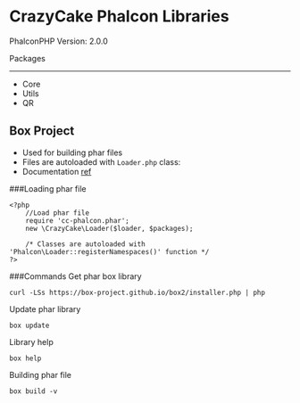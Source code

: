 CrazyCake Phalcon Libraries
===========================

PhalconPHP Version: 2.0.0

Packages
__________

- Core
- Utils
- QR

Box Project
-----------
- Used for building phar files
- Files are autoloaded with `Loader.php` class:
- Documentation [ref](http://box-project.org/)


###Loading phar file
```
<?php
	//Load phar file
	require 'cc-phalcon.phar';
	new \CrazyCake\Loader($loader, $packages);

	/* Classes are autoloaded with 'Phalcon\Loader::registerNamespaces()' function */
?>
```

###Commands
Get phar box library
```
curl -LSs https://box-project.github.io/box2/installer.php | php
```

Update phar library
```
box update
```

Library help
```
box help
```

Building phar file
```
box build -v
```